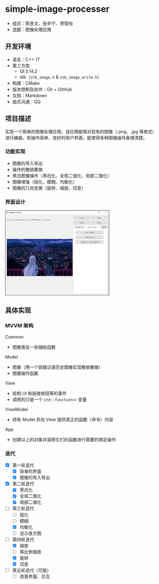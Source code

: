 # simple-image-processer

* 组员：陈昱文、张辛宁、贺情怡
* 选题：图像处理应用

## 开发环境

* 语言：C++ 17
* 第三方库
  * Qt 5.14.2
  * stb（`stb_image.h` & `stb_image_write.h`）
* 构建：CMake
* 版本控制及协作：Git + GitHub
* 文档：Markdown
* 组员沟通：QQ

## 项目描述

实现一个简单的图像处理应用，该应用能够对现有的图像（.png、.jpg 等格式）进行编辑，有操作简单、良好的用户界面，能使得多种图像操作条理清楚。

### 功能实现

* 图像的导入导出
* 操作的撤销重做
* 黑白图像操作（黑白化、全局二值化、局部二值化）
* 图像增强（锐化、模糊、均衡化）
* 图像的几何变换（旋转、缩放、切变）

### 界面设计

<img src="./pic/ui.jpg" style="zoom:33%;" />

## 具体实现

### MVVM 架构

Common

* 图像类及一些辅助函数

Model

* 图像（用一个容器记录历史图像实现撤销重做）
* 图像操作函数

View

* 绘制 UI 和链接按钮等的事件
* 调用的只是一个 `std::function<>` 变量

ViewModel

* 持有 Model 并向 View 提供真正的函数（命令）内容

App

* 创建以上的对象并调用它们的函数进行需要的绑定操作

### 迭代

* [x] 第一轮迭代
  * [x] 简单的界面
  * [x] 图像的导入导出
* [x] 第二轮迭代
  * [x] 黑白化
  * [x] 全局二值化
  * [x] 局部二值化
* [ ] 第三轮迭代
  * [ ] 锐化
  * [ ] 模糊
  * [x] 均衡化
  * [ ] 显示直方图
* [ ] 第四轮迭代
  * [x] 缩放
  * [ ] 等比例缩放
  * [x] 旋转
  * [x] 切变
* [ ] 第五轮迭代（可能）
  * [ ] 改善界面、交互
